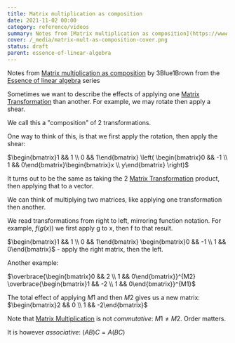 ```yaml
---
title: Matrix multiplication as composition
date: 2021-11-02 00:00
category: reference/videos
summary: Notes from [Matrix multiplication as composition](https://www.youtube.com/watch?v=) by 3Blue1Brown from the [Essence of linear algebra](https://www.youtube.com/playlist?list=PLZHQObOWTQDPD3MizzM2xVFitgF8hE_ab) series
cover: /_media/matrix-mult-as-composition-cover.png
status: draft
parent: essence-of-linear-algebra
---
```


Notes from [Matrix multiplication as composition](https://www.youtube.com/watch?v=kYB8IZa5AuE) by 3Blue1Brown from the [Essence of linear algebra](https://www.youtube.com/playlist?list=PLZHQObOWTQDPD3MizzM2xVFitgF8hE_ab) series

Sometimes we want to describe the effects of applying one [Matrix Transformation](permanent/matrix-transformation.md) than another. For example, we may rotate then apply a shear.

We call this a "composition" of 2 transformations.

One way to think of this, is that we first apply the rotation, then apply the shear:

$\begin{bmatrix}1 && 1 \\ 0 && 1\end{bmatrix} \left( \begin{bmatrix}0 && -1 \\ 1 && 0\end{bmatrix}\begin{bmatrix}x \\ y\end{bmatrix} \right)$

It turns out to be the same as taking the 2 [Matrix Transformation](permanent/matrix-transformation.md) product, then applying that to a vector.

We can think of multiplying two matrices, like applying one transformation then another.

We read transformations from right to left, mirroring function notation. For example, $f(g(x))$ we first apply g to x, then f to that result.

$\begin{bmatrix}1 && 1 \\ 0 && 1\end{bmatrix} \begin{bmatrix}0 && -1 \\ 1 && 0\end{bmatrix}$ - apply the right matrix, then the left.

Another example:

$\overbrace{\begin{bmatrix}0 && 2 \\ 1 && 0\end{bmatrix}}^{M2} \overbrace{\begin{bmatrix}1 && -2 \\ 1 && 0\end{bmatrix}}^{M1}$

The total effect of applying $M1$ and then $M2$ gives us a new matrix: $\begin{bmatrix}2 && 0 \\ 1 && -2\end{bmatrix}$

Note that [Matrix Multiplication](permanent/matrix-multiplication.md) is not *commutative*: $M1 \ne M2$. Order matters.

It is however *associative*: $(AB)C = A(BC)$
